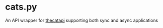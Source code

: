 # cats.py

An API wrapper for [thecatapi](https://thecatapi.com) supporting both sync and async applications
